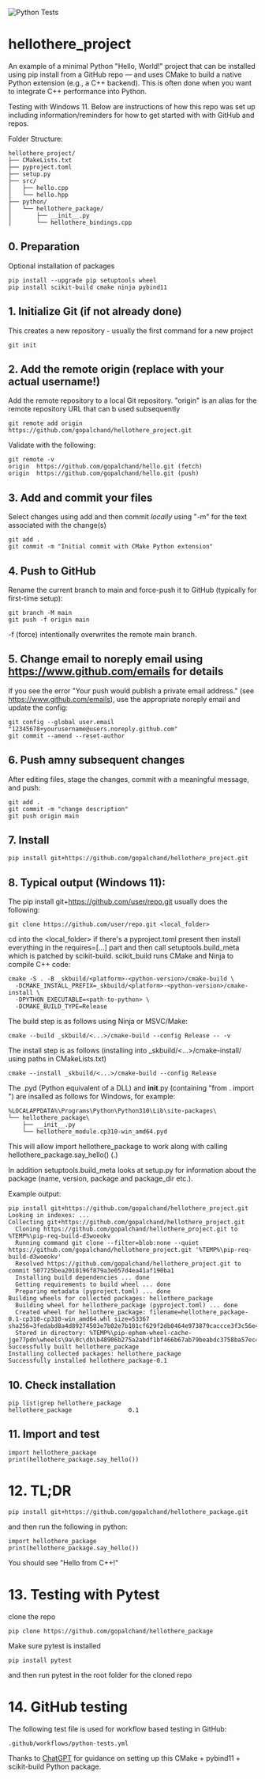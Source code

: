 ![Python Tests](https://github.com/gopalchand/hellothere_project/actions/workflows/python-tests.yml/badge.svg)

# hellothere_project
An example of a minimal Python "Hello, World!" project that can be installed using pip install from a GitHub repo — and uses CMake to build a native Python extension (e.g., a C++ backend).
This is often done when you want to integrate C++ performance into Python.

Testing with Windows 11. Below are instructions of how this repo was set up including information/reminders for how to get started with with GitHub and repos.

Folder Structure:
```
hellothere_project/
├── CMakeLists.txt
├── pyproject.toml
├── setup.py
├── src/
│   ├── hello.cpp
│   └── hello.hpp
├── python/
│   └── hellothere_package/
│       ├── __init__.py
│       └── hellothere_bindings.cpp
```

## 0. Preparation
Optional installation of packages
```
pip install --upgrade pip setuptools wheel
pip install scikit-build cmake ninja pybind11
```

## 1. Initialize Git (if not already done)
This creates a new repository - usually the first command for a new project
```
git init
```

## 2. Add the remote origin (replace with your actual username!)
Add the remote repository to a local Git repository. "origin" is an alias for the remote repository URL that can b used subsequently
```
git remote add origin https://github.com/gopalchand/hellothere_project.git
```
Validate with the following:
```
git remote -v
origin  https://github.com/gopalchand/hello.git (fetch)
origin  https://github.com/gopalchand/hello.git (push)
```

## 3. Add and commit your files
Select changes using add and then commit *locally* using "-m" for the text associated with the change(s)
```
git add .
git commit -m "Initial commit with CMake Python extension"
```

## 4. Push to GitHub
Rename the current branch to main and force-push it to GitHub (typically for first-time setup):
```
git branch -M main
git push -f origin main
```
-f (force) intentionally overwrites the remote main branch.

## 5. Change email to noreply email using https://www.github.com/emails for details
If you see the error "Your push would publish a private email address." (see https://www.github.com/emails), use the appropriate noreply email and update the config:
```
git config --global user.email "12345678+yourusername@users.noreply.github.com"
git commit --amend --reset-author
```
## 6. Push amny subsequent changes
After editing files, stage the changes, commit with a meaningful message, and push:
```
git add .
git commit -m "change description"
git push origin main
```

## 7. Install
```
pip install git+https://github.com/gopalchand/hellothere_project.git
```

## 8. Typical output (Windows 11):
The pip install git+https://github.com/user/repo.git usually does the following:
```
git clone https://github.com/user/repo.git <local_folder>
```
cd into the <local_folder>
if there's a pyproject.toml present then install everything in the requires=[...] part and then call setuptools.build_meta which is patched by scikit-build. scikit_build runs CMake and Ninja to compile C++ code:
```
cmake -S . -B _skbuild/<platform>-<python-version>/cmake-build \
  -DCMAKE_INSTALL_PREFIX=_skbuild/<platform>-<python-version>/cmake-install \
  -DPYTHON_EXECUTABLE=<path-to-python> \
  -DCMAKE_BUILD_TYPE=Release
  ```
The build step is as follows using Ninja or MSVC/Make:
```
cmake --build _skbuild/<...>/cmake-build --config Release -- -v
```
The install step is as follows (installing into _skbuild/<...>/cmake-install/ using paths in CMakeLists.txt)
```
cmake --install _skbuild/<...>/cmake-build --config Release
```
The .pyd (Python equivalent of a DLL) and __init__.py (containing "from .<module> import <function>") are insalled as follows for Windows, for example:
```
%LOCALAPPDATA%\Programs\Python\Python310\Lib\site-packages\
└── hellothere_package\
    ├── __init__.py
    └── hellothere_module.cp310-win_amd64.pyd
```

This will allow import hellothere_package to work along with calling hellothere_package.say_hello() (<module>.<function>)

In addition setuptools.build_meta looks at setup.py for information about the package (name, version, package and package_dir etc.).

Example output:
```
pip install git+https://github.com/gopalchand/hellothere_project.git
Looking in indexes: ...
Collecting git+https://github.com/gopalchand/hellothere_project.git
  Cloning https://github.com/gopalchand/hellothere_project.git to %TEMP%\pip-req-build-d3woeokv
  Running command git clone --filter=blob:none --quiet https://github.com/gopalchand/hellothere_project.git '%TEMP%\pip-req-build-d3woeokv'
  Resolved https://github.com/gopalchand/hellothere_project.git to commit 507725bea2010196f879a3e057d4ea41af190ba1
  Installing build dependencies ... done
  Getting requirements to build wheel ... done
  Preparing metadata (pyproject.toml) ... done
Building wheels for collected packages: hellothere_package
  Building wheel for hellothere_package (pyproject.toml) ... done
  Created wheel for hellothere_package: filename=hellothere_package-0.1-cp310-cp310-win_amd64.whl size=53367 sha256=3fedabd8a4d89274503e7b02e7b101cf629f2db0464e973879caccce3f3c56e4
  Stored in directory: %TEMP%\pip-ephem-wheel-cache-jge77pdn\wheels\9a\0c\db\b48906b275a2abdf1bf466b67ab79beabdc3758ba57ec41dc2
Successfully built hellothere_package
Installing collected packages: hellothere_package
Successfully installed hellothere_package-0.1
```

## 10. Check installation
```
pip list|grep hellothere_package
hellothere_package                0.1

```

## 11. Import and test
```
import hellothere_package
print(hellothere_package.say_hello())
```

# 12. TL;DR
```
pip install git+https://github.com/gopalchand/hellothere_package.git
```
and then run the following in python:
```
import hellothere_package
print(hellothere_package.say_hello())
```
You should see "Hello from C++!"

# 13. Testing with Pytest
clone the repo
```
pip clone https://github.com/gopalchand/hellothere_package
```
Make sure pytest is installed
```
pip install pytest
```
and then run pytest in the root folder for the cloned repo

# 14. GitHub testing
The following test file is used for workflow based testing in GitHub:
```
.github/workflows/python-tests.yml
```



Thanks to [ChatGPT](https://chat.openai.com) for guidance on setting up this CMake + pybind11 + scikit-build Python package.

